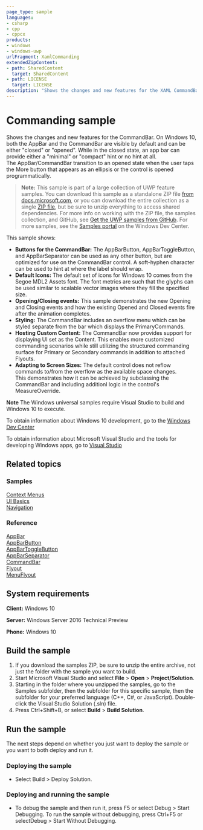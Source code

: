 ```yaml
---
page_type: sample
languages:
- csharp
- cpp
- cppcx
products:
- windows
- windows-uwp
urlFragment: XamlCommanding
extendedZipContent:
- path: SharedContent
  target: SharedContent
- path: LICENSE
  target: LICENSE
description: "Shows the changes and new features for the XAML CommandBar."
---
```


<!---
  category: ControlsLayoutAndText
  samplefwlink: http://go.microsoft.com/fwlink/p/?LinkId=620019
--->

# Commanding sample

Shows the changes and new features for the CommandBar.  On Windows 10, both the AppBar and the CommandBar are visible by default and can be either 
"closed" or "opened". While in the closed state, an app bar can provide either a "minimal" or "compact" hint or no hint at all.  
The AppBar/CommandBar transition to an opened state when the user taps the More button that appears as an ellipsis or the control is opened programmatically. 

> **Note:** This sample is part of a large collection of UWP feature samples. 
> You can download this sample as a standalone ZIP file
> [from docs.microsoft.com](https://docs.microsoft.com/samples/microsoft/windows-universal-samples/xamlcommanding/),
> or you can download the entire collection as a single
> [ZIP file](https://github.com/Microsoft/Windows-universal-samples/archive/master.zip), but be 
> sure to unzip everything to access shared dependencies. For more info on working with the ZIP file, 
> the samples collection, and GitHub, see [Get the UWP samples from GitHub](https://aka.ms/ovu2uq). 
> For more samples, see the [Samples portal](https://aka.ms/winsamples) on the Windows Dev Center. 

This sample shows:

- **Buttons for the CommandBar:** The AppBarButton, AppBarToggleButton, and AppBarSeparator can be used as any other button, but are 
optimized for use on the CommandBar control.  A soft-hyphen character can be used to hint at where the label should wrap. 
- **Default Icons:** The default set of icons for Windows 10 comes from the Segoe MDL2 Assets font.  The font metrics are such that the 
glyphs can be used similar to scalable vector images where they fill the specified size.
- **Opening/Closing events:** This sample demonstrates the new Opening and Closing events and how the existing Opened and Closed events 
fire after the animation completes.
- **Styling:** The CommandBar includes an overflow menu which can be styled separate from the bar which displays the PrimaryCommands.
- **Hosting Custom Content:** The CommandBar now provides support for displaying UI set as the Content.  This enables more customized 
commanding scenarios while still utilizing the structured commanding surface for Primary or Secondary commands in addition to attached Flyouts.
- **Adapting to Screen Sizes:** The default control does not reflow commands to/from the overflow as the available space changes.  
This demonstrates how it can be achieved by subclassing the CommandBar and including additionl logic in the control's MeasureOverride.  

**Note** The Windows universal samples require Visual Studio to build and Windows 10 to execute.
 
To obtain information about Windows 10 development, go to the [Windows Dev Center](http://go.microsoft.com/fwlink/?LinkID=532421)

To obtain information about Microsoft Visual Studio and the tools for developing Windows apps, go to [Visual Studio](http://go.microsoft.com/fwlink/?LinkID=532422)

## Related topics

### Samples

[Context Menus](/Samples/XamlContextMenu)  
[UI Basics](/Samples/XamlUIBasics)  
[Navigation](/Samples/XamlNavigation)  

### Reference

[AppBar](https://msdn.microsoft.com/library/windows/apps/windows.ui.xaml.controls.appbar.aspx)  
[AppBarButton](https://msdn.microsoft.com/library/windows/apps/windows.ui.xaml.controls.appbarbutton.aspx)  
[AppBarToggleButton](https://msdn.microsoft.com/library/windows/apps/windows.ui.xaml.controls.appbartogglebutton.aspx)  
[AppBarSeparator](https://msdn.microsoft.com/library/windows/apps/windows.ui.xaml.controls.appbarseparator.aspx)  
[CommandBar](https://msdn.microsoft.com/library/windows/apps/windows.ui.xaml.controls.commandbar.aspx)  
[Flyout](https://msdn.microsoft.com/library/windows/apps/windows.ui.xaml.controls.flyout.aspx)  
[MenuFlyout](https://msdn.microsoft.com/library/windows/apps/windows.ui.xaml.controls.menuflyout.aspx)  

## System requirements

**Client:** Windows 10

**Server:** Windows Server 2016 Technical Preview

**Phone:**  Windows 10

## Build the sample

1. If you download the samples ZIP, be sure to unzip the entire archive, not just the folder with the sample you want to build. 
2. Start Microsoft Visual Studio and select **File** \> **Open** \> **Project/Solution**.
3. Starting in the folder where you unzipped the samples, go to the Samples subfolder, then the subfolder for this specific sample, then the subfolder for your preferred language (C++, C#, or JavaScript). Double-click the Visual Studio Solution (.sln) file.
4. Press Ctrl+Shift+B, or select **Build** \> **Build Solution**.

## Run the sample

The next steps depend on whether you just want to deploy the sample or you want to both deploy and run it.

### Deploying the sample

- Select Build > Deploy Solution. 

### Deploying and running the sample

- To debug the sample and then run it, press F5 or select Debug >  Start Debugging. To run the sample without debugging, press Ctrl+F5 or selectDebug > Start Without Debugging. 
